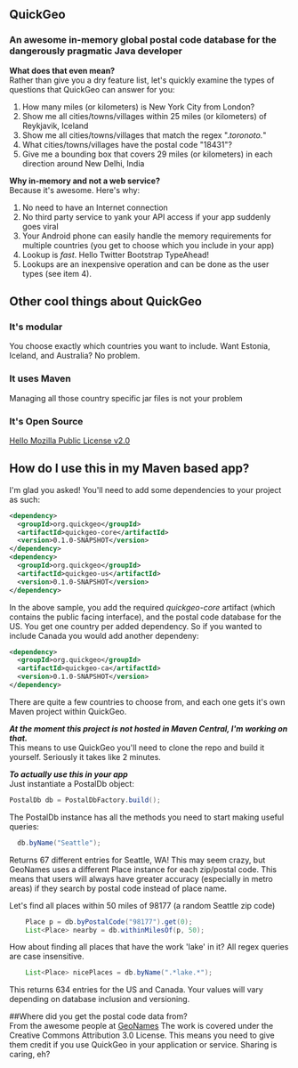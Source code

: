 ## QuickGeo
### An awesome in-memory global postal code database for the dangerously pragmatic Java developer

**What does that even mean?**  
Rather than give you a dry feature list, let's quickly examine the types of questions that QuickGeo can answer for you:

1. How many miles (or kilometers) is New York City from London?
2. Show me all cities/towns/villages within 25 miles (or kilometers) of Reykjavik, Iceland
3. Show me all cities/towns/villages that match the regex ".*toronoto.*"
4. What cities/towns/villages have the postal code "18431"?
5. Give me a bounding box that covers 29 miles (or kilometers) in each direction around New Delhi, India

**Why in-memory and not a web service?**  
Because it's awesome. Here's why:

1. No need to have an Internet connection
2. No third party service to yank your API access if your app suddenly goes viral
3. Your Android phone can easily handle the memory requirements for multiple countries (you get to choose which you include in your app)
4. Lookup is *fast*. Hello Twitter Bootstrap TypeAhead!
5. Lookups are an inexpensive operation and can be done as the user types (see item 4).

## Other cool things about QuickGeo

### It's modular
You choose exactly which countries you want to include.  Want Estonia, Iceland, and Australia?  No problem.

### It uses Maven
Managing all those country specific jar files is not your problem

### It's Open Source
[Hello Mozilla Public License v2.0](http://www.mozilla.org/MPL/)


## How do I use this in my Maven based app?
I'm glad you asked!  You'll need to add some dependencies to your project as such:

```xml
<dependency>
  <groupId>org.quickgeo</groupId>
  <artifactId>quickgeo-core</artifactId>
  <version>0.1.0-SNAPSHOT</version>
</dependency>
<dependency>
  <groupId>org.quickgeo</groupId>
  <artifactId>quickgeo-us</artifactId>
  <version>0.1.0-SNAPSHOT</version>
</dependency>
```

 In the above sample, you add the required *quickgeo-core* artifact (which contains the public facing interface), and the postal code database for the US. You get one country per added dependency.  So if you wanted to include Canada you would add another dependeny:

```xml
<dependency>
  <groupId>org.quickgeo</groupId>
  <artifactId>quickgeo-ca</artifactId>
  <version>0.1.0-SNAPSHOT</version>
</dependency>
```

There are quite a few countries to choose from, and each one gets it's own Maven project within QuickGeo.

***At the moment this project is not hosted in Maven Central, I'm working on that.***  
This means to use QuickGeo you'll need to clone the repo and build it yourself.  Seriously it takes like 2 minutes.

***To actually use this in your app***  
Just instantiate a PostalDb object:
```java
PostalDb db = PostalDbFactory.build();
```

The PostalDb instance has all the methods you need to start making useful queries:

```java
  db.byName("Seattle");
```

Returns 67 different entries for Seattle, WA!  This may seem crazy, but GeoNames uses a different Place instance for each zip/postal code.  This means that users will always have greater accuracy (especially in metro areas) if they search by postal code instead of place name.  

Let's find all places within 50 miles of 98177 (a random Seattle zip code)
```java
	Place p = db.byPostalCode("98177").get(0);
	List<Place> nearby = db.withinMilesOf(p, 50);
```
How about finding all places that have the work 'lake' in it?  All regex queries are case insensitive.

```java
	List<Place> nicePlaces = db.byName(".*lake.*");
```

This returns 634 entries for the US and Canada.  Your values will vary depending on database inclusion and versioning.





##Where did you get the postal code data from?  
From the awesome people at [GeoNames](http://www.geonames.org/)
The work is covered under the Creative Commons Attribution 3.0 License. This means you need to give them credit if you use QuickGeo in your application or service.  Sharing is caring, eh?

